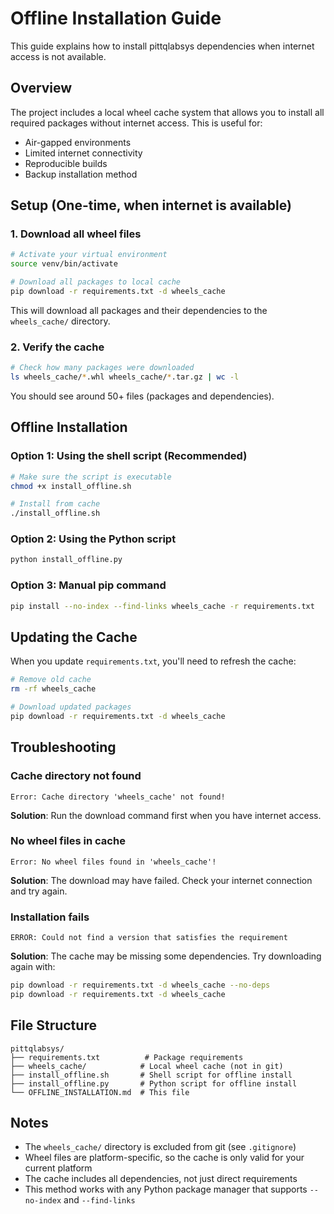# Offline Installation Guide

This guide explains how to install pittqlabsys dependencies when internet access is not available.

## Overview

The project includes a local wheel cache system that allows you to install all required packages without internet access. This is useful for:

- Air-gapped environments
- Limited internet connectivity
- Reproducible builds
- Backup installation method

## Setup (One-time, when internet is available)

### 1. Download all wheel files

```bash
# Activate your virtual environment
source venv/bin/activate

# Download all packages to local cache
pip download -r requirements.txt -d wheels_cache
```

This will download all packages and their dependencies to the `wheels_cache/` directory.

### 2. Verify the cache

```bash
# Check how many packages were downloaded
ls wheels_cache/*.whl wheels_cache/*.tar.gz | wc -l
```

You should see around 50+ files (packages and dependencies).

## Offline Installation

### Option 1: Using the shell script (Recommended)

```bash
# Make sure the script is executable
chmod +x install_offline.sh

# Install from cache
./install_offline.sh
```

### Option 2: Using the Python script

```bash
python install_offline.py
```

### Option 3: Manual pip command

```bash
pip install --no-index --find-links wheels_cache -r requirements.txt
```

## Updating the Cache

When you update `requirements.txt`, you'll need to refresh the cache:

```bash
# Remove old cache
rm -rf wheels_cache

# Download updated packages
pip download -r requirements.txt -d wheels_cache
```

## Troubleshooting

### Cache directory not found
```
Error: Cache directory 'wheels_cache' not found!
```
**Solution**: Run the download command first when you have internet access.

### No wheel files in cache
```
Error: No wheel files found in 'wheels_cache'!
```
**Solution**: The download may have failed. Check your internet connection and try again.

### Installation fails
```
ERROR: Could not find a version that satisfies the requirement
```
**Solution**: The cache may be missing some dependencies. Try downloading again with:
```bash
pip download -r requirements.txt -d wheels_cache --no-deps
pip download -r requirements.txt -d wheels_cache
```

## File Structure

```
pittqlabsys/
├── requirements.txt          # Package requirements
├── wheels_cache/            # Local wheel cache (not in git)
├── install_offline.sh       # Shell script for offline install
├── install_offline.py       # Python script for offline install
└── OFFLINE_INSTALLATION.md  # This file
```

## Notes

- The `wheels_cache/` directory is excluded from git (see `.gitignore`)
- Wheel files are platform-specific, so the cache is only valid for your current platform
- The cache includes all dependencies, not just direct requirements
- This method works with any Python package manager that supports `--no-index` and `--find-links` 